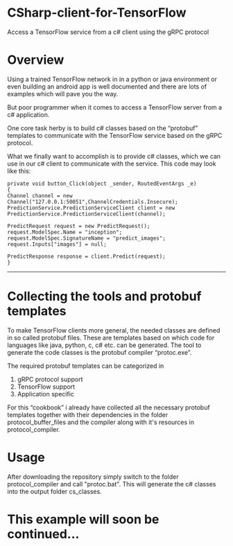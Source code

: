 # CSharp-client-for-TensorFlow
Access a TensorFlow service from a c# client using the gRPC protocol

# Overview
Using a trained TensorFlow network in in a python or java environment or even building an android app is well documented and there are lots of examples which will pave you the way.

But poor programmer when it comes to access a TensorFlow server from a c# application.

One core task herby is to build c# classes based on the “protobuf” templates to communicate with the TensorFlow service based on the gRPC protocol.

What we finally want to accomplish is to provide c# classes, which we can use in our c# client to communicate with the service.
This code may look like this:

```<language>
private void button_Click(object _sender, RoutedEventArgs _e)
{
Channel channel = new Channel("127.0.0.1:50051",ChannelCredentials.Insecure);
PredictionService.PredictionServiceClient client = new PredictionService.PredictionServiceClient(channel);

PredictRequest request = new PredictRequest();
request.ModelSpec.Name = "inception";
request.ModelSpec.SignatureName = "predict_images";
request.Inputs["images"] = null;

PredictResponse response = client.Predict(request);
}
```
------------

# Collecting the tools and protobuf templates

To make TensorFlow clients more general, the needed classes are defined in so called protobuf files.
These are templates based on which code for languages like java, python, c, c# etc. can be generated.
The tool to generate the code classes is the protobuf compiler “protoc.exe”.

The required protobuf templates can be categorized in
1) gRPC protocol support
2) TensorFlow support
3) Application specific 

For this “cookbook” i  already have collected all the necessary protobuf templates together with their dependencies in the folder protocol_buffer_files and the compiler along with it's resources in protocol_compiler.

# Usage
After downloading the repository simply switch to the folder protocol_compiler and call "protoc.bat". This will generate the c# classes into the output folder cs_classes.

# This example will soon be continued...







